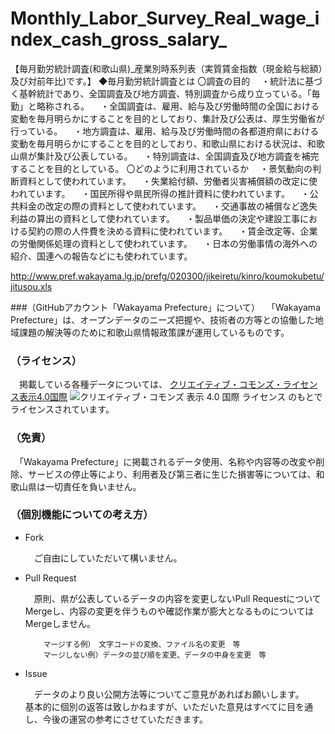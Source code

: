 # Monthly_Labor_Survey_Real_wage_index_cash_gross_salary_
【毎月勤労統計調査(和歌山県)_産業別時系列表（実質賃金指数（現金給与総額）及び対前年比)です。】
◆毎月勤労統計調査とは
〇調査の目的
　・統計法に基づく基幹統計であり、全国調査及び地方調査、特別調査から成り立っている。「毎勤」と略称される。
　・全国調査は、雇用、給与及び労働時間の全国における変動を毎月明らかにすることを目的としており、集計及び公表は、厚生労働省が行っている。
　・地方調査は、雇用、給与及び労働時間の各都道府県における変動を毎月明らかにすることを目的としており、和歌山県における状況は、和歌山県が集計及び公表している。
　・特別調査は、全国調査及び地方調査を補完することを目的としている。
 〇どのように利用されているか
　・景気動向の判断資料として使われています。
　・失業給付額、労働者災害補償額の改定に使われています。
　・国民所得や県民所得の推計資料に使われています。
　・公共料金の改定の際の資料として使われています。
　・交通事故の補償など逸失利益の算出の資料として使われています。
　・製品単価の決定や建設工事における契約の際の人件費を決める資料に使われています。
　・賃金改定等、企業の労働関係処理の資料として使われています。
　・日本の労働事情の海外への紹介、国連への報告などにも使われています。

http://www.pref.wakayama.lg.jp/prefg/020300/jikeiretu/kinro/koumokubetu/jitusou.xls

###（GitHubアカウント「Wakayama Prefecture」について）
　「Wakayama Prefecture」は、オープンデータのニーズ把握や、技術者の方等との協働した地域課題の解決等のために和歌山県情報政策課が運用しているものです。

### （ライセンス）

　掲載している各種データについては、
[クリエイティブ・コモンズ・ライセンス表示4.0国際](https://creativecommons.org/licenses/by/4.0/deed.ja)
![クリエイティブ・コモンズ 表示 4.0 国際 ライセンス](https://licensebuttons.net/l/by/4.0/88x31.png)
のもとでライセンスされています。

### （免責）

　「Wakayama Prefecture」に掲載されるデータ使用、名称や内容等の改変や削除、サービスの停止等により、利用者及び第三者に生じた損害等については、和歌山県は一切責任を負いません。

### （個別機能についての考え方）

- Fork

    　ご自由にしていただいて構いません。

- Pull Request

    　原則、県が公表しているデータの内容を変更しないPull RequestについてMergeし、内容の変更を伴うものや確認作業が膨大となるものについてはMergeしません。

          マージする例）　文字コードの変換、ファイル名の変更　等
          マージしない例）データの並び順を変更、データの中身を変更　等

- Issue

    　データのより良い公開方法等についてご意見があればお願いします。<br />
    基本的に個別の返答は致しかねますが、いただいた意見はすべてに目を通し、今後の運営の参考にさせていただきます。
